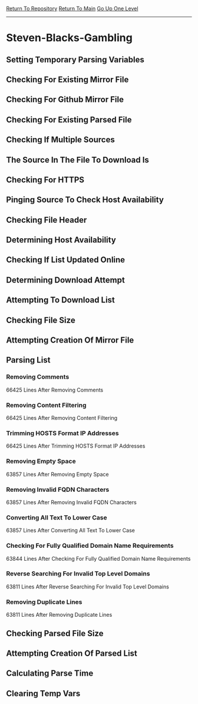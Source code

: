 [Return To Repository](https://github.com/deathbybandaid/piholeparser/)
[Return To Main](https://github.com/deathbybandaid/piholeparser/blob/master/RecentRunLogs/Mainlog.md)
[Go Up One Level](https://github.com/deathbybandaid/piholeparser/blob/master/RecentRunLogs/TopLevelScripts/30-Processing-External-Blacklists.md)
____________________________________
# Steven-Blacks-Gambling
## Setting Temporary Parsing Variables
## Checking For Existing Mirror File
## Checking For Github Mirror File
## Checking For Existing Parsed File
## Checking If Multiple Sources
## The Source In The File To Download Is
## Checking For HTTPS
## Pinging Source To Check Host Availability
## Checking File Header
## Determining Host Availability
## Checking If List Updated Online
## Determining Download Attempt
## Attempting To Download List
## Checking File Size
## Attempting Creation Of Mirror File
## Parsing List
### Removing Comments
66425 Lines After Removing Comments
### Removing Content Filtering
66425 Lines After Removing Content Filtering
### Trimming HOSTS Format IP Addresses
66425 Lines After Trimming HOSTS Format IP Addresses
### Removing Empty Space
63857 Lines After Removing Empty Space
### Removing Invalid FQDN Characters
63857 Lines After Removing Invalid FQDN Characters
### Converting All Text To Lower Case
63857 Lines After Converting All Text To Lower Case
### Checking For Fully Qualified Domain Name Requirements
63844 Lines After Checking For Fully Qualified Domain Name Requirements
### Reverse Searching For Invalid Top Level Domains
63811 Lines After Reverse Searching For Invalid Top Level Domains
### Removing Duplicate Lines
63811 Lines After Removing Duplicate Lines
## Checking Parsed File Size
## Attempting Creation Of Parsed List
## Calculating Parse Time
## Clearing Temp Vars
